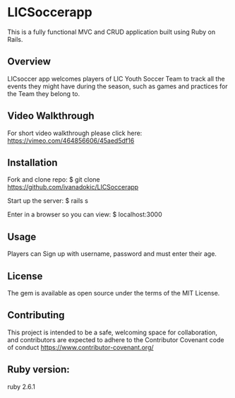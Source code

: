 # LICSoccerapp

This is a fully functional MVC and CRUD application built using Ruby on Rails.
## Overview

LICsoccer app welcomes players of LIC Youth Soccer Team to track all the events they might have during the season, such as games and practices for the Team they belong to. 

## Video Walkthrough
For short video walkthrough please click here: https://vimeo.com/464856606/45aed5df16

## Installation

Fork and clone repo:
$ git clone https://github.com/ivanadokic/LICSoccerapp

Start up the server:
$ rails s

Enter in a browser so you can view:
$  localhost:3000

## Usage
Players can Sign up with username, password and must enter their age.

## License
The gem is available as open source under the terms of the MIT License.

## Contributing
This project is intended to be a safe, welcoming space for collaboration, and contributors are expected to adhere to the Contributor Covenant code of conduct https://www.contributor-covenant.org/

## Ruby version: 
ruby 2.6.1



